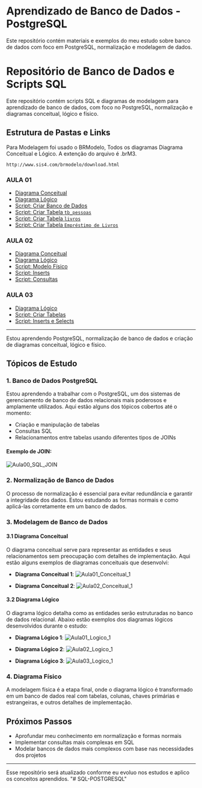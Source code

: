 # Aprendizado de Banco de Dados - PostgreSQL

Este repositório contém materiais e exemplos do meu estudo sobre banco de dados com foco em PostgreSQL, normalização e modelagem de dados.

# Repositório de Banco de Dados e Scripts SQL

Este repositório contém scripts SQL e diagramas de modelagem para aprendizado de banco de dados, com foco no PostgreSQL, normalização e diagramas conceitual, lógico e físico.

## Estrutura de Pastas e Links
Para Modelagem foi usado o BRModelo, Todos os diagramas Diagrama Conceitual e Lógico.
A extenção do arquivo é .brM3.
```
http://www.sis4.com/brmodelo/download.html
```

### AULA 01
- [Diagrama Conceitual](AULA01/Conceitual_1.brM3)
- [Diagrama Lógico](AULA01/Lógico_1.brM3)
- [Script: Criar Banco de Dados](AULA01/Script-001-CreateDatabase.sql)
- [Script: Criar Tabela `tb_pessoas`](AULA01/Script-001-CreateTable-tb_pessoas.sql)
- [Script: Criar Tabela `livros`](AULA01/Script-002-CreateTable-livros.sql)
- [Script: Criar Tabela `Empréstimo de Livros`](AULA01/Script-010-LivroEmprestimo.sql)

### AULA 02
- [Diagrama Conceitual](AULA02/BRMODELO_Conceitual_LOESTER.brM3)
- [Diagrama Lógico](AULA02/BRMODELO_Lógico_LOESTER.brM3)
- [Script: Modelo Físico](AULA02/Scripts-001-Físico_1.sql)
- [Script: Inserts](AULA02/Scripts-002-Inserts.sql)
- [Script: Consultas](AULA02/Scripts-003-Consultas.sql)

### AULA 03
- [Diagrama Lógico](AULA03/Lógico_1.brM3)
- [Script: Criar Tabelas](AULA03/Script-001-CreateTables.sql)
- [Script: Inserts e Selects](AULA03/Script-002-InsertsAndSelects.sql)

---

Estou aprendendo PostgreSQL, normalização de banco de dados e criação de diagramas conceitual, lógico e físico.


## Tópicos de Estudo

### 1. Banco de Dados PostgreSQL
Estou aprendendo a trabalhar com o PostgreSQL, um dos sistemas de gerenciamento de banco de dados relacionais mais poderosos e amplamente utilizados. Aqui estão alguns dos tópicos cobertos até o momento:
- Criação e manipulação de tabelas
- Consultas SQL
- Relacionamentos entre tabelas usando diferentes tipos de JOINs

#### Exemplo de JOIN:
![Aula00_SQL_JOIN](./Aula00_SQL_JOIN.png)

### 2. Normalização de Banco de Dados
O processo de normalização é essencial para evitar redundância e garantir a integridade dos dados. Estou estudando as formas normais e como aplicá-las corretamente em um banco de dados.

### 3. Modelagem de Banco de Dados

#### 3.1 Diagrama Conceitual
O diagrama conceitual serve para representar as entidades e seus relacionamentos sem preocupação com detalhes de implementação. Aqui estão alguns exemplos de diagramas conceituais que desenvolvi:

- **Diagrama Conceitual 1**:
  ![Aula01_Conceitual_1](./Aula01_Conceitual_1.png)

- **Diagrama Conceitual 2**:
  ![Aula02_Conceitual_1](./Aula02_Conceitual_1.png)

#### 3.2 Diagrama Lógico
O diagrama lógico detalha como as entidades serão estruturadas no banco de dados relacional. Abaixo estão exemplos dos diagramas lógicos desenvolvidos durante o estudo:

- **Diagrama Lógico 1**:
  ![Aula01_Logico_1](./Aula01_Logico_1.png)

- **Diagrama Lógico 2**:
  ![Aula02_Logico_1](./Aula02_Logico_1.png)

- **Diagrama Lógico 3**:
  ![Aula03_Logico_1](./Aula03_Logico_1.png)

### 4. Diagrama Físico
A modelagem física é a etapa final, onde o diagrama lógico é transformado em um banco de dados real com tabelas, colunas, chaves primárias e estrangeiras, e outros detalhes de implementação.

## Próximos Passos
- Aprofundar meu conhecimento em normalização e formas normais
- Implementar consultas mais complexas em SQL
- Modelar bancos de dados mais complexos com base nas necessidades dos projetos

---

Esse repositório será atualizado conforme eu evoluo nos estudos e aplico os conceitos aprendidos.
"# SQL-POSTGRESQL" 
